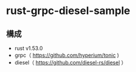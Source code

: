 # rust-grpc-diesel-sample

## 構成
- rust v1.53.0
- grpc（ https://github.com/hyperium/tonic )
- diesel（ https://github.com/diesel-rs/diesel ）

